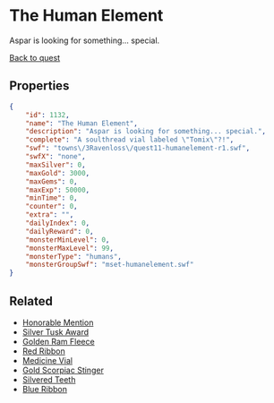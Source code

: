 # The Human Element

Aspar is looking for something... special.

[Back to quest](../quests.md)

## Properties

```json
{
    "id": 1132,
    "name": "The Human Element",
    "description": "Aspar is looking for something... special.",
    "complete": "A soulthread vial labeled \"Tomix\"?!",
    "swf": "towns\/3Ravenloss\/quest11-humanelement-r1.swf",
    "swfX": "none",
    "maxSilver": 0,
    "maxGold": 3000,
    "maxGems": 0,
    "maxExp": 50000,
    "minTime": 0,
    "counter": 0,
    "extra": "",
    "dailyIndex": 0,
    "dailyReward": 0,
    "monsterMinLevel": 0,
    "monsterMaxLevel": 99,
    "monsterType": "humans",
    "monsterGroupSwf": "mset-humanelement.swf"
}
```

## Related

- [Honorable Mention](../items/11461-honorable-mention.md)
- [Silver Tusk Award](../items/11462-silver-tusk-award.md)
- [Golden Ram Fleece](../items/11463-golden-ram-fleece.md)
- [Red Ribbon](../items/11464-red-ribbon.md)
- [Medicine Vial](../items/11465-medicine-vial.md)
- [Gold Scorpiac Stinger](../items/11466-gold-scorpiac-stinger.md)
- [Silvered Teeth](../items/11467-silvered-teeth.md)
- [Blue Ribbon](../items/11468-blue-ribbon.md)

